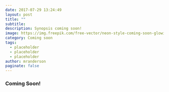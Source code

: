 ```yaml
---
date: 2017-07-29 13:24:49
layout: post
title: ""
subtitle: 
description: Synopsis coming soon!
image: https://img.freepik.com/free-vector/neon-style-coming-soon-glowing-background-design_1017-25516.jpg?size=626&ext=jpg
category: Coming soon
tags:
  - placeholder
  - placeholder
  - placeholder
author: mranderson
paginate: false
---
```


### Coming Soon!